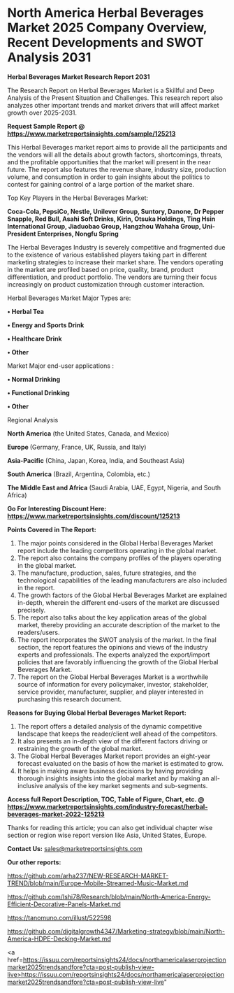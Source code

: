 # North America Herbal Beverages Market 2025 Company Overview, Recent Developments and SWOT Analysis 2031

<strong>Herbal Beverages Market Research Report 2031</strong>

The Research Report on Herbal Beverages Market is a Skillful and Deep Analysis of the Present Situation and Challenges. This research report also analyzes other important trends and market drivers that will affect market growth over 2025-2031.

<strong>Request Sample Report @ <a href=https://www.marketreportsinsights.com/sample/125213>https://www.marketreportsinsights.com/sample/125213</a></strong>

This Herbal Beverages market report aims to provide all the participants and the vendors will all the details about growth factors, shortcomings, threats, and the profitable opportunities that the market will present in the near future. The report also features the revenue share, industry size, production volume, and consumption in order to gain insights about the politics to contest for gaining control of a large portion of the market share.

Top Key Players in the Herbal Beverages Market:

<strong>Coca-Cola, PepsiCo, Nestle, Unilever Group, Suntory, Danone, Dr Pepper Snapple, Red Bull, Asahi Soft Drinks, Kirin, Otsuka Holdings, Ting Hsin International Group, Jiaduobao Group, Hangzhou Wahaha Group, Uni-President Enterprises, Nongfu Spring</strong>

The Herbal Beverages Industry is severely competitive and fragmented due to the existence of various established players taking part in different marketing strategies to increase their market share. The vendors operating in the market are profiled based on price, quality, brand, product differentiation, and product portfolio. The vendors are turning their focus increasingly on product customization through customer interaction.

Herbal Beverages Market Major Types are:

<strong>• Herbal Tea

• Energy and Sports Drink

• Healthcare Drink

• Other</strong>

Market Major end-user applications :

<strong>• Normal Drinking

• Functional Drinking

• Other</strong>

Regional Analysis

</u><strong><b>North America</b></strong> (the United States, Canada, and Mexico)

<strong><b>Europe </b></strong>(Germany, France, UK, Russia, and Italy)

<strong><b>Asia-Pacific</b></strong> (China, Japan, Korea, India, and Southeast Asia)

<strong><b>South America</b></strong> (Brazil, Argentina, Colombia, etc.)

<strong><b>The Middle East and Africa</b></strong> (Saudi Arabia, UAE, Egypt, Nigeria, and South Africa)

<strong>Go For Interesting Discount Here: <a href=https://www.marketreportsinsights.com/discount/125213>https://www.marketreportsinsights.com/discount/125213</a></strong>

<strong>Points Covered in The Report:</strong>
<ol>
  <li>The major points considered in the Global Herbal Beverages Market report include the leading competitors operating in the global market.</li>
  <li>The report also contains the company profiles of the players operating in the global market.</li>
  <li>The manufacture, production, sales, future strategies, and the technological capabilities of the leading manufacturers are also included in the report.</li>
  <li>The growth factors of the Global Herbal Beverages Market are explained in-depth, wherein the different end-users of the market are discussed precisely.</li>
  <li>The report also talks about the key application areas of the global market, thereby providing an accurate description of the market to the readers/users.</li>
  <li>The report incorporates the SWOT analysis of the market. In the final section, the report features the opinions and views of the industry experts and professionals. The experts analyzed the export/import policies that are favorably influencing the growth of the Global Herbal Beverages Market.</li>
  <li>The report on the Global Herbal Beverages Market is a worthwhile source of information for every policymaker, investor, stakeholder, service provider, manufacturer, supplier, and player interested in purchasing this research document.</li>
</ol>
<strong>Reasons for Buying Global Herbal Beverages Market Report:</strong>

<ol>
  <li>The report offers a detailed analysis of the dynamic competitive landscape that keeps the reader/client well ahead of the competitors.</li>
  <li>It also presents an in-depth view of the different factors driving or restraining the growth of the global market.</li>
  <li>The Global Herbal Beverages Market report provides an eight-year forecast evaluated on the basis of how the market is estimated to grow.</li>
  <li>It helps in making aware business decisions by having providing thorough insights insights into the global market and by making an all-inclusive analysis of the key market segments and sub-segments.</li>
</ol>
<strong>Access full Report Description, TOC, Table of Figure, Chart, etc. @ <a href=https://www.marketreportsinsights.com/industry-forecast/herbal-beverages-market-2022-125213>https://www.marketreportsinsights.com/industry-forecast/herbal-beverages-market-2022-125213</a></strong>


Thanks for reading this article; you can also get individual chapter wise section or region wise report version like Asia, United States, Europe.

<strong>Contact Us:</strong>
sales@marketreportsinsights.com

<strong>Our other reports:</strong>

<a href=https://github.com/arha237/NEW-RESEARCH-MARKET-TREND/blob/main/Europe-Mobile-Streamed-Music-Market.md>https://github.com/arha237/NEW-RESEARCH-MARKET-TREND/blob/main/Europe-Mobile-Streamed-Music-Market.md</a>

<a href=https://github.com/Ishi78/Research/blob/main/North-America-Energy-Efficient-Decorative-Panels-Market.md>https://github.com/Ishi78/Research/blob/main/North-America-Energy-Efficient-Decorative-Panels-Market.md</a>

<a href=https://tanomuno.com/illust/522598>https://tanomuno.com/illust/522598</a>

<a href=https://github.com/digitalgrowth4347/Marketing-strategy/blob/main/North-America-HDPE-Decking-Market.md>https://github.com/digitalgrowth4347/Marketing-strategy/blob/main/North-America-HDPE-Decking-Market.md</a>

<a href=https://issuu.com/reportsinsights24/docs/northamericalaserprojectionmarket2025trendsandfore?cta=post-publish-view-live>https://issuu.com/reportsinsights24/docs/northamericalaserprojectionmarket2025trendsandfore?cta=post-publish-view-live</a>"
